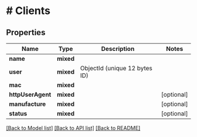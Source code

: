 # # Clients

## Properties

Name | Type | Description | Notes
------------ | ------------- | ------------- | -------------
**name** | **mixed** |  |
**user** | **mixed** | ObjectId (unique 12 bytes ID) |
**mac** | **mixed** |  |
**httpUserAgent** | **mixed** |  | [optional]
**manufacture** | **mixed** |  | [optional]
**status** | **mixed** |  | [optional]

[[Back to Model list]](../../README.md#models) [[Back to API list]](../../README.md#endpoints) [[Back to README]](../../README.md)
